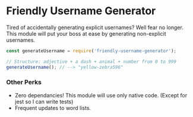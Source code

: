 # Friendly Username Generator
Tired of accidentally generating explicit usernames? Well fear no longer. This module will put your boss at ease by generating non-explicit usernames.

```js
const generateUsername = require('friendly-username-generator');

// Structure: adjective + a dash + animal + number from 0 to 999
generateUsername(); // --> "yellow-zebra596"
```

### Other Perks
- Zero dependancies! This module will use only native code. (Except for jest so I can write tests)
- Frequent updates to word lists.
